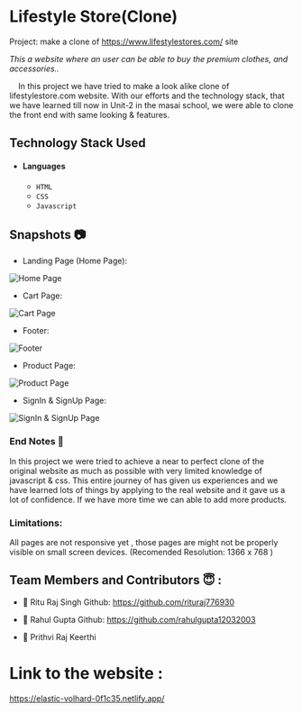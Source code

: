 # Lifestyle Store(Clone)
Project: make a clone of https://www.lifestylestores.com/ site

*This a website where an user can be able to buy the premium clothes, and accessories..*

&nbsp;&nbsp;&nbsp;&#160;In this project we have tried to make a look alike clone of lifestylestore.com website. With our efforts and the technology stack, that we have learned till now in Unit-2 in the masai school, we were able to clone the front end with same looking & features.



## Technology Stack Used

- #### Languages
  - `HTML`
  - `CSS`
  - `Javascript`


## Snapshots 📷
- Landing Page (Home Page):
  
![Home Page](https://miro.medium.com/max/1400/1*ZZq26J5euhd88tl8kRSZ1g.png)

- Cart Page:
  
![Cart Page](https://miro.medium.com/max/1400/1*pvC_57eqF4lMetDV07PebQ.png)

- Footer:
  
![Footer](https://miro.medium.com/max/1400/1*qpmGxBMkeGJugcIunvsE6g.png)

- Product Page:
  
![Product Page](https://miro.medium.com/max/1400/1*aaKFnv7KdCT9h9k3LDOhBg.png)

- SignIn & SignUp Page:
  
![SignIn & SignUp Page](https://miro.medium.com/max/2000/1*YaV79-CExRLdoYACiKJRJg.png)

### End Notes 📑
In this project we were tried to achieve a near to perfect clone of the original website as much as possible with very limited knowledge of javascript & css. This entire journey of has given us experiences and we have learned lots of things by applying to the real website and it gave us a lot of confidence. If we have more time we can able to add more products.

### Limitations:
All pages are not responsive yet , those pages are might not be properly visible on small screen devices.
(Recomended Resolution: 1366 x 768 )

## Team Members and Contributors 😇 :

- 👤 Ritu Raj Singh
  Github: https://github.com/rituraj776930
  
- 👤 Rahul Gupta
  Github: https://github.com/rahulgupta12032003
  
- 👤 Prithvi Raj Keerthi
  


# Link to the website : 
https://elastic-volhard-0f1c35.netlify.app/

